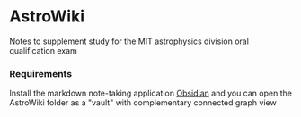 # AstroWiki
Notes to supplement study for the MIT astrophysics division oral qualification exam

### Requirements
Install the markdown note-taking application [Obsidian](https://obsidian.md/) and you can open the AstroWiki folder as a "vault" with complementary connected graph view
